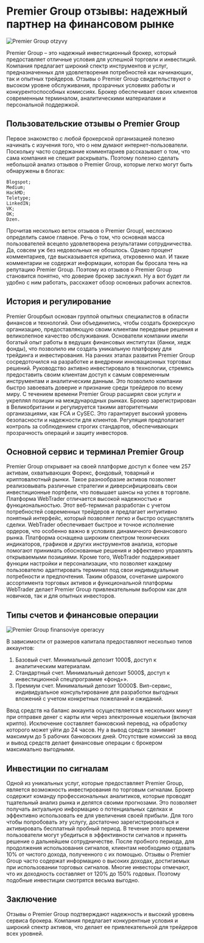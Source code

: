 # Premier Group отзывы: надежный партнер на финансовом рынке
![Premier Group otzyvy](https://github.com/ConsistCapital/Consist-Capital/assets/173467134/7321fc1c-1f2b-420b-b24c-057ffef56e78)


Premier Group – это надежный инвестиционный брокер, который предоставляет отличные условия для успешной торговли и инвестиций. Компания предлагает широкий спектр инструментов и услуг, предназначенных для удовлетворения потребностей как начинающих, так и опытных трейдеров. Отзывы о Premier Group свидетельствуют о высоком уровне обслуживания, прозрачных условиях работы и конкурентоспособных комиссиях. Брокер обеспечивает своих клиентов современным терминалом, аналитическими материалами и персональной поддержкой.

## Пользовательские отзывы о Premier Group

Первое знакомство с любой брокерской организацией полезно начинать с изучения того, что о нем думают интернет-пользователи. Поскольку часто содержание комментариев рассказывает о том, что сама компания не спешит раскрывать. Поэтому полезно сделать небольшой анализ отзывов о Premier Group, которые легко могут быть обнаружены в блогах:

    Blogspot;
    Medium;
    HackMD;
    Teletype;
    LinkedIN;
    VK;
    OK;
    Dzen.


Прочитав несколько веток отзывов о Premier Groupl, несложно определить самое главное. Речь о том, что основная масса пользователей всецело удовлетворена результатами сотрудничества. Да, совсем уж без недовольных не обошлось. Однако процент комментариев, где высказывается критика, откровенно мал. И такие комментарии не содержат информации, которая бы бросала тень на репутацию Premier Group.
Поэтому из отзывов о Premier Group становится понятно, что доверие брокер заслужил. Ну а вот будет ли удобно с ним работать, расскажет обзор основных рабочих аспектов.

## История и регулирование
Premier Groupбыл основан группой опытных специалистов в области финансов и технологий. Они объединились, чтобы создать брокерскую организацию, предоставляющую своим клиентам передовые решения и великолепное качество обслуживания. Основатели компании имели богатый опыт работы в ведущих финансовых институтах (банки, хедж фонды), что позволило им создать уникальную платформу для трейдинга и инвестирования.
На ранних этапах развития Premier Group сосредоточился на разработке и внедрении инновационных торговых решений. Руководство активно инвестировало в технологии, стремясь предоставить своим клиентам доступ к самым современным инструментам и аналитическим данным. Это позволило компании быстро завоевать доверие и признание среди трейдеров по всему миру.
С течением времени Premier Group расширял свои услуги и укреплял позиции на международных рынках. Брокер зарегистрирован в Великобритании и регулируется такими авторитетными организациями, как FCA и CySEC. Это гарантирует высокий уровень безопасности и надежности для клиентов. Регуляция предполагает контроль за соблюдением строгих стандартов, обеспечивающих прозрачность операций и защиту инвесторов.

## Основной сервис и терминал Premier Group

Premier Group открывает на своей платформе доступ к более чем 257 активам, охватывающих Форекс, фондовый, товарный и криптовалютный рынки. Такое разнообразие активов позволяет реализовывать различные стратегии и диверсифицировать свои инвестиционные портфели, что повышает шансы на успех в торговле.
Платформа WebTrader отличается высокой надежностью и функциональностью. Этот веб-терминал разработан с учетом потребностей современных трейдеров и предлагает интуитивно понятный интерфейс, который позволяет легко и быстро осуществлять сделки. WebTrader обеспечивает быстрое и точное исполнение ордеров, что особенно важно в условиях динамичного финансового рынка.
Платформа оснащена широким спектром технических индикаторов, графиков и других инструментов анализа, которые помогают принимать обоснованные решения и эффективно управлять открываемыми позициями. Кроме того, WebTrader поддерживает функции настройки и персонализации, что позволяет каждому пользователю адаптировать терминал под свои индивидуальные потребности и предпочтения.
Таким образом, сочетание широкого ассортимента торговых активов и функциональной платформы WebTrader делает Premier Group привлекательным выбором как для новичков, так и для опытных инвесторов.

## Типы счетов и финансовые операции
![Premier Group finansoviye operacyy](https://github.com/ConsistCapital/Consist-Capital/assets/173467134/f02865e5-b1e8-4890-8cf7-5ef7c35bb358)


В зависимости от размеров капитала предоставляют несколько типов аккаунтов:
1. Базовый счет. Минимальный депозит 1000$, доступ к аналитическим материалам.
2. Стандартный счет. Минимальный депозит 5000$, доступ к инвестиционной спецпрограмме «фонд+».
3. Премиум счет. Минимальный депозит 10000$. Вип-сервис, индивидуальное консультирование для разработки выгодных вложений с учетом конкретных пожеланий и ожиданий.

Ввод средств на баланс аккаунта осуществляется в нескольких минут при отправке денег с карты или через электронные кошельки (включая крипто). Исключение составляет банковский перевод, на обработку которого может уйти до 24 часов. Ну а вывод средств занимает максимум до 5 рабочих банковских дней. Отсутствие комиссий за ввод и вывод средств делает финансовые операции с брокером максимально выгодными.

## Инвестиции по сигналам
Одной из уникальных услуг, которые предоставляет Premier Group, является возможность инвестирования по торговым сигналам. Брокер содержит команду профессиональных аналитиков, которые проводят тщательный анализ рынка и делятся своими прогнозами. Это позволяет получать актуальную информацию о потенциальных сделках и эффективно использовать ее для увеличения своей прибыли.
Для того чтобы попробовать эту услугу, достаточно зарегистрироваться и активировать бесплатный пробный период. В течение этого времени пользователи могут убедиться в эффективности сигналов и принять решение о дальнейшем сотрудничестве. После пробного периода, для продолжения использования сигналов, клиентам необходимо отдавать 10% от чистого дохода, полученного с их помощью.
Отзывы о Premier Group часто содержат информацию о высоких доходах, достигаемых при использовании торговых сигналов. Многие инвесторы отмечают, что их доходность составляет от 120% до 150% годовых. Поэтому подобные инвестиции смотрятся весьма выгодно.
## Заключение
Отзывы о Premier Group подтверждают надежность и высокий уровень сервиса брокера. Компания предлагает конкурентные условия и широкий спектр активов, что делает ее привлекательной для трейдеров всех уровней.
